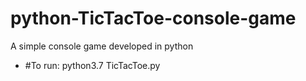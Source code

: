 # python-TicTacToe-console-game
A simple console game developed in python
- #To run:
  python3.7 TicTacToe.py
